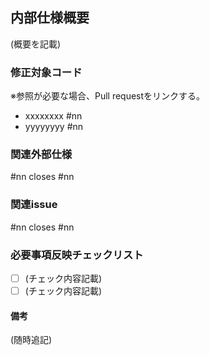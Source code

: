 ## 内部仕様概要

(概要を記載)

### 修正対象コード

※参照が必要な場合、Pull requestをリンクする。

- xxxxxxxx #nn 
- yyyyyyyy #nn 

### 関連外部仕様

#nn
closes #nn

### 関連issue

#nn
closes #nn

### 必要事項反映チェックリスト

- [ ] (チェック内容記載)
- [ ] (チェック内容記載)

#### 備考

(随時追記)
